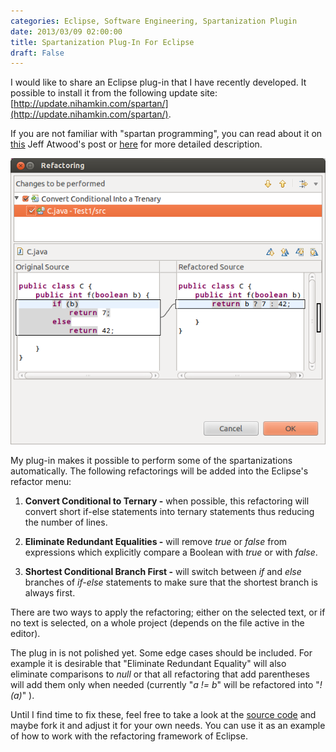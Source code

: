 ```yaml
---
categories: Eclipse, Software Engineering, Spartanization Plugin
date: 2013/03/09 02:00:00
title: Spartanization Plug-In For Eclipse
draft: False
---
```


I would like to share an Eclipse plug-in that I have recently developed. It possible to install it from the following  update site: [http://update.nihamkin.com/spartan/](http://update.nihamkin.com/spartan/). 

If you are not familiar with "spartan programming", you can read about it on [this](http://www.codinghorror.com/blog/2008/07/spartan-programming.html) Jeff Atwood's post or [here](http://ssdl-wiki.cs.technion.ac.il/wiki/index.php/Spartan_programming) for more detailed description.



![Refactoring Example](/files/spartanization_refactoring.png)

My plug-in makes it possible to perform some of the spartanizations automatically. The following refactorings will be added into the Eclipse's refactor menu:

1. **Convert Conditional to Ternary -** when possible, this refactoring will convert short if-else statements into ternary statements thus reducing the number of lines.

2. **Eliminate Redundant Equalities -** will remove *true* or *false* from expressions which explicitly compare a Boolean with *true* or with *false*.

3. **Shortest Conditional Branch First -** will switch between *if* and *else* branches of *if-else* statements to make sure that the shortest branch is always first.

There are two ways to apply the refactoring; either on the selected text, or if no text is selected, on a whole project (depends on the file active in the editor).

The plug in is not polished yet. Some edge cases should be included. For example it is desirable that "Eliminate Redundant Equality" will also eliminate comparisons to *null* or that all refactoring that add parentheses will add them only when needed (currently "*a != b*" will be refactored into "*!(a)*" ).

Until I find time to fix these, feel free to take a look at the [source code](https://bitbucket.org/alkhimey/spartanrefactoring) and maybe fork it and adjust it for your own needs. You can use it as an example of how to work with the refactoring framework of Eclipse.

